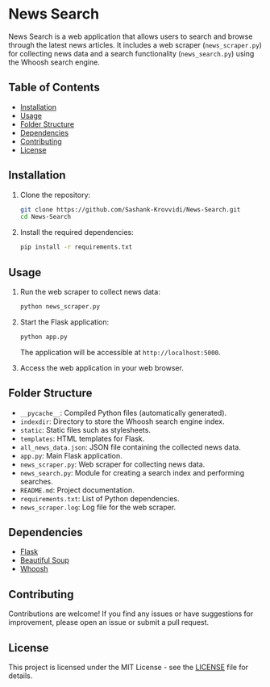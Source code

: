 
# News Search

News Search is a web application that allows users to search and browse through the latest news articles. It includes a web scraper (`news_scraper.py`) for collecting news data and a search functionality (`news_search.py`) using the Whoosh search engine.

## Table of Contents
- [Installation](#installation)
- [Usage](#usage)
- [Folder Structure](#folder-structure)
- [Dependencies](#dependencies)
- [Contributing](#contributing)
- [License](#license)

## Installation

1. Clone the repository:

   ```bash
   git clone https://github.com/Sashank-Krovvidi/News-Search.git
   cd News-Search
   ```

2. Install the required dependencies:

   ```bash
   pip install -r requirements.txt
   ```

## Usage

1. Run the web scraper to collect news data:

   ```bash
   python news_scraper.py
   ```

2. Start the Flask application:

   ```bash
   python app.py
   ```

   The application will be accessible at `http://localhost:5000`.

3. Access the web application in your web browser.

## Folder Structure

- `__pycache__`: Compiled Python files (automatically generated).
- `indexdir`: Directory to store the Whoosh search engine index.
- `static`: Static files such as stylesheets.
- `templates`: HTML templates for Flask.
- `all_news_data.json`: JSON file containing the collected news data.
- `app.py`: Main Flask application.
- `news_scraper.py`: Web scraper for collecting news data.
- `news_search.py`: Module for creating a search index and performing searches.
- `README.md`: Project documentation.
- `requirements.txt`: List of Python dependencies.
- `news_scraper.log`: Log file for the web scraper.

## Dependencies

- [Flask](https://flask.palletsprojects.com/)
- [Beautiful Soup](https://www.crummy.com/software/BeautifulSoup/)
- [Whoosh](https://whoosh.readthedocs.io/)

## Contributing

Contributions are welcome! If you find any issues or have suggestions for improvement, please open an issue or submit a pull request.

## License

This project is licensed under the MIT License - see the [LICENSE](LICENSE) file for details.
```
